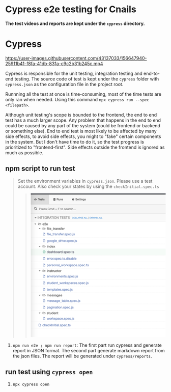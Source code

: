 # Cypress e2e testing for Cnails

**The test videos and reports are kept under the `cypress` directory.**

# Cypress

https://user-images.githubusercontent.com/43137033/156647940-25911b41-f8fa-41db-831a-c9c2b31b245c.mp4

Cypress is responsible for the unit testing, integration testing and end-to-end testing. The source code of test is kept under the `cypress` folder with `cypress.json` as the configuration file in the project root.

Runnning all the test at once is time-consuming, most of the time tests are only ran when needed. Using this command `npx cypress run --spec <filepath>`.

Although unit testing's scope is bounded to the frontend, the end to end test has a much larger scope. Any problem that happens in the end to end could be caused by any part of the system (could be frontend or backend or something else). End to end test is most likely to be affected by many side effects, to avoid side effects, you might to "fake" certain components in the system. But I don't have time to do it, so the test progress is prioritized to "frontend-first". Side effects outside the frontend is ignored as much as possible.

## npm script to run test

> Set the environment variables in `cypress.json`. Please use a test account.
> Also check your states by using the `checkInitial.spec.ts`
>
> > ![check initial](doc/image1.png)

1. `npm run e2e ; npm run report`: The first part run cypress and generate report in JSON format. The second part generate markdown report from the json files. The report will be generated under `cypress/reports`.

## run test using `cypress open`

1. `npx cypress open`

